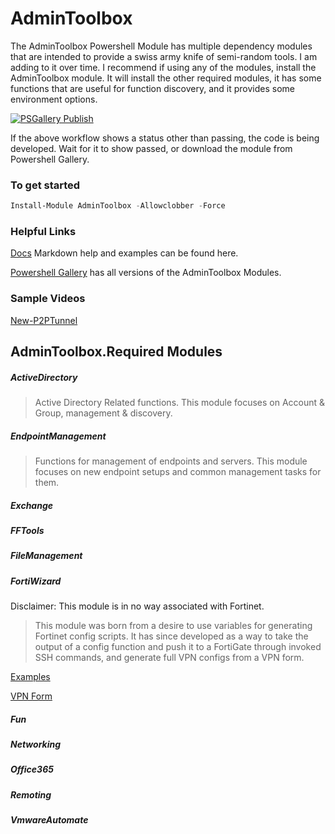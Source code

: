 # AdminToolbox
The AdminToolbox Powershell Module has multiple dependency modules that are intended to provide a swiss army knife of semi-random tools. I am adding to it over time. I recommend if using any of the modules, install the AdminToolbox module. It will install the other required modules, it has some functions that are useful for function discovery, and it provides some environment options.

[![PSGallery Publish](https://github.com/TheTaylorLee/AdminToolbox/actions/workflows/PS_Gallery_Pipeline.yml/badge.svg?branch=master)](https://github.com/TheTaylorLee/AdminToolbox/actions/workflows/PS_Gallery_Pipeline.yml)

If the above workflow shows a status other than passing, the code is being developed. Wait for it to show passed, or download the module from Powershell Gallery.

### To get started

```Powershell
Install-Module AdminToolbox -Allowclobber -Force
```

### Helpful Links

[Docs](https://github.com/TheTaylorLee/AdminToolbox/tree/master/docs/) Markdown help and examples can be found here.

[Powershell Gallery](https://www.powershellgallery.com/packages/AdminToolbox/) has all versions of the AdminToolbox Modules.

### Sample Videos

[New-P2PTunnel](https://www.youtube.com/watch?v=stIkaeUwJ4c)

## AdminToolbox.Required Modules

##### ActiveDirectory
> Active Directory Related functions. This module focuses on Account & Group, management & discovery.

##### EndpointManagement
> Functions for management of endpoints and servers. This module focuses on new endpoint setups and common management tasks for them.

##### Exchange
##### FFTools
##### FileManagement
##### FortiWizard

Disclaimer: This module is in no way associated with Fortinet.

> This module was born from a desire to use variables for generating Fortinet config scripts. It has since developed as a way to take the output of a config function and push it to a FortiGate through invoked SSH commands, and generate full VPN configs from a VPN form.

[Examples](https://github.com/TheTaylorLee/AdminToolbox/tree/master/docs/FortiWizard/Examples)

[VPN Form](https://github.com/TheTaylorLee/AdminToolbox/blob/master/docs/FortiWizard/Examples/VPN%20Buildout%20Form.xlsx)

##### Fun
##### Networking
##### Office365
##### Remoting
##### VmwareAutomate